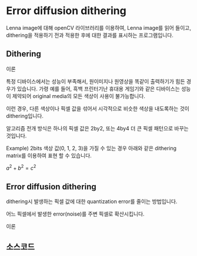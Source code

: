 # Error diffusion dithering

Lenna image에 대해 openCV 라이브러리를 이용하여, Lenna image를 읽어 들이고, dithering을 적용하기 전과 적용한 후에 대한 결과를 표시하는
프로그램입니다.

## Dithering

이론

특정 디바이스에서는 성능이 부족해서, 원이미지나 원영상을 똑같이 출력하기가 힘든 경우가 있습니다. 가령 예를 들어, 흑백 프린터기난 휴대용 게임기와 같은 디바이스는 성능이 제약되어
original media의 모든 색상이 사용이 불가능합니다.

이런 경우, 다른 색상이나 픽셀 값을 섞어서 시각적으로 비슷한 색상을 내도록하는 것이 dithering입니다.

알고리즘 전개 방식은 하나의 픽셀 값은 2by2, 또는 4by4 더 큰 픽셀 패턴으로 바꾸는 것입니다.

Example) 2bits 색상 값(0, 1, 2, 3)을 가질 수 있는 경우 아래와 같은 dithering matrix를 이용하여 표현 할 수 있습니다.

$`a^2+b^2=c^2`$

## Error diffusion dithering

dithering시 발생하는 픽셀 값에 대한 quantization error를 줄이는 방법입니다.

어느 픽셀에서 발생한 error(noise)를 주변 픽셀로 확산시킵니다.


이론

## 소스코드


